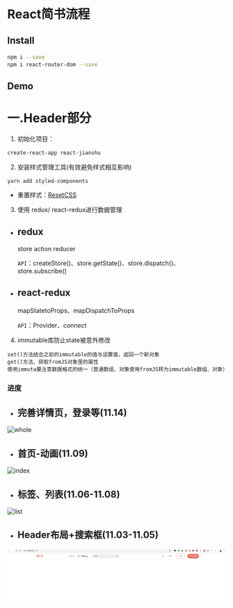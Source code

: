 # React简书流程
## Install
```bash
npm i --save
npm i react-router-dom --save
```
## Demo
# 一.Header部分
1. 初始化项目：
```bash
create-react-app react-jianshu
```
2. 安装样式管理工具(有效避免样式相互影响)
```
yarn add styled-components
```
- 重置样式：[ResetCSS](https://meyerweb.com/eric/tools/css/reset/)

3. 使用 redux/ react-redux进行数据管理
- ## redux
  store  action  reducer

  `API`：createStore()、store.getState()、store.dispatch()、store.subscribe()
- ## react-redux
  
  mapStatetoProps、mapDispatchToProps

  `API`：Provider、connect


4. immutable库防止state被意外修改
```
set()方法结合之前的immutable的值与设置值，返回一个新对象
get()方法，获取fromJS对象里的属性
使用immuta要注意数据格式的统一（普通数组、对象使用fromJS转为immutable数组、对象）
```

### 进度
- ## 完善详情页，登录等(11.14)
![whole](./demopng/whole.gif)
- ## 首页-动画(11.09)
![index](./demopng/index.gif)
- ## 标签、列表(11.06-11.08)
![list](./demopng/list.gif)
- ## Header布局+搜索框(11.03-11.05)
![header-searchbar](./demopng/header-searchbar.gif)
